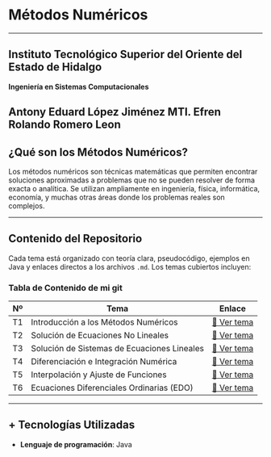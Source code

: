 #  Métodos Numéricos

---

## Instituto Tecnológico Superior del Oriente del Estado de Hidalgo  
**Ingeniería en Sistemas Computacionales**

**Antony Eduard López Jiménez**
**MTI. Efren Rolando Romero Leon**
---

##  ¿Qué son los Métodos Numéricos?

Los métodos numéricos son técnicas matemáticas que permiten encontrar soluciones aproximadas a problemas que no se pueden resolver de forma exacta o analítica. Se utilizan ampliamente en ingeniería, física, informática, economía, y muchas otras áreas donde los problemas reales son complejos.

---

##  Contenido del Repositorio 

Cada tema está organizado con teoría clara, pseudocódigo, ejemplos en Java y enlaces directos a los archivos `.md`. Los temas cubiertos incluyen:

###  Tabla de Contenido de mi git

| Nº | Tema                                        | Enlace                                                                                                                                                                            |
| -- | ------------------------------------------- | --------------------------------------------------------------------------------------------------------------------------------------------------------------------------------- |
| T1 | Introducción a los Métodos Numéricos        | [📘 Ver tema](https://github.com/ANTONY2812/M-todosNum-ricosLalo/blob/main/T1%20-%20Introduccion%20a%20los%20metodos%20numericos/Introduccion%20a%20los%20metodos%20numericos.md) |
| T2 | Solución de Ecuaciones No Lineales          | [📘 Ver tema](https://github.com/ANTONY2812/M-todosNum-ricosLalo/blob/main/T2%20-%20Solucion%20de%20Ecuaciones%20No%20Lineales/Solucion%20de%20Ecuaciones%20No%20Lineales.md)     |
| T3 | Solución de Sistemas de Ecuaciones Lineales | [📘 Ver tema](https://github.com/ANTONY2812/M-todosNum-ricosLalo/blob/main/T3%20-%20Sistemas%20de%20Ecuaciones%20Lineales/Sistemas%20de%20Ecuaciones%20Lineales.md)               |
| T4 | Diferenciación e Integración Numérica       | [📘 Ver tema](https://github.com/ANTONY2812/M-todosNum-ricosLalo/blob/main/T4%20-%20Diferenciacion%20e%20Integracion%20Numerica/Diferenciacion%20e%20Integracion%20Numerica.md)   |
| T5 | Interpolación y Ajuste de Funciones         | [📘 Ver tema](https://github.com/ANTONY2812/M-todosNum-ricosLalo/blob/main/T5%20-%20Interpolacion%20y%20Ajuste%20de%20Funciones/Interpolacion%20y%20Ajuste%20de%20Funciones.md)   |
| T6 | Ecuaciones Diferenciales Ordinarias (EDO)   | [📘 Ver tema](https://github.com/ANTONY2812/M-todosNum-ricosLalo/blob/main/T6%20-%20Ecuaciones%20Diferenciales%20Ordinarias/EDO.md)                                               |

---

## + Tecnologías Utilizadas

- **Lenguaje de programación**: Java 



